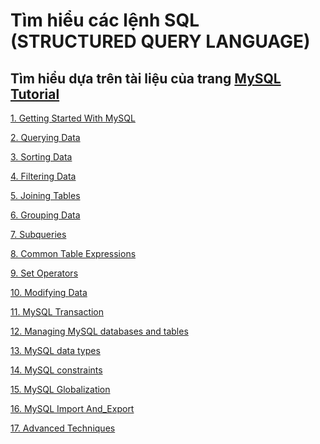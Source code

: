 # Tìm hiểu các lệnh SQL (STRUCTURED QUERY LANGUAGE)

## Tìm hiểu dựa trên tài liệu của trang [MySQL Tutorial](http://www.mysqltutorial.org/)

[1. Getting Started With MySQL](01-GettingStartedWithMySQL.md)

[2. Querying Data](02-QueryingData.md)

[3. Sorting Data](03-SortingData.md)

[4. Filtering Data](04-0-FilteringData.md)

[5. Joining Tables](05-0-JoiningTables.md)

[6. Grouping Data](06-0-GroupingData.md)

[7. Subqueries]()

[8. Common Table Expressions]()

[9. Set Operators]()

[10. Modifying Data]()

[11. MySQL Transaction]()

[12. Managing MySQL databases and tables]()

[13. MySQL data types]()

[14. MySQL constraints]()

[15. MySQL Globalization]()

[16. MySQL Import And_Export]()

[17. Advanced Techniques]()
